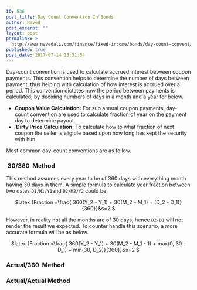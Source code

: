 ```yaml
---
ID: 536
post_title: Day Count Convention In Bonds
author: Naved
post_excerpt: ""
layout: post
permalink: >
  http://www.navedali.com/finance/fixed-income/bonds/day-count-convention-bonds
published: true
post_date: 2017-07-14 23:31:54
---
```

Day-count convention is used to calculate accrued interest between coupon payments. This convention helps to determine the number of days between payment, thus helping with calculation of how interest is accrued over a period. This convention dictates how the period between payments is calculated, by deciding numbers of days in a month and a year for below.
<ul>
 	<li><b>Coupon Value Calculation:</b> For sub annual coupon payments, day-count convention are used to calculate fraction of year on the payment day to determine payout.</li>
 	<li><b> Dirty Price Calculation:</b> To calculate how to what fraction of next coupon the seller is eligible based upon how long hes kept the security with him.</li>
</ul>
Most common day-count conventions are as follow.
<h3> 30/360  Method</h3>
This method assumes every year to be of 360 days with everything month having 30 days in them. A simple formula to calculate year fraction between two dates <code>D1/M1/Y1</code>and <code>D2/M2/Y2</code> could be.
<p align="center">$latex
{Fraction =\frac{ 360(Y_2 - Y_1) + 30(M_2 - M_1) + (D_2 - D_1)}{360}}&amp;s=2
$</p>
However, in reality not all the months are of 30 days, hence <code>D2-D1</code> will not render the result we expected. To counter handle this scenario, a more accurate formula will be as below.
<p align="center">$latex
{Fraction =\frac{ 360(Y_2 - Y_1) + 30(M_2 - M_1 - 1) + max(0, 30 - D_1) + min(30, D_2)}{360}}&amp;s=2
$</p>

<h3>Actual/360  Method</h3>
<h3>Actual/Actual Method</h3>